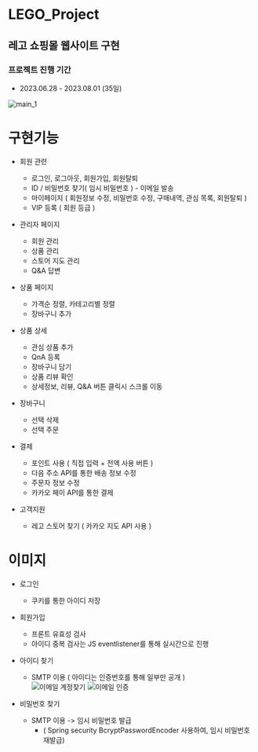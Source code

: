 # LEGO_Project
## 레고 쇼핑몰 웹사이트 구현

### 프로젝트 진행 기간
+ 2023.06.28 - 2023.08.01 (35일)

![main_1](https://github.com/HanaKong/LEGO_Project/assets/130046750/2bc1e88f-2bc3-4356-ac0a-b5b94079d362)

# 구현기능

- 회원 관련
  - 로그인, 로그아웃, 회원가입, 회원탈퇴
  - ID / 비밀번호 찾기( 임시 비밀번호 ) - 이메일 발송
  - 마이페이지 ( 회원정보 수정, 비밀번호 수정, 구매내역, 관심 목록, 회원탈퇴 )
  - VIP 등록 ( 회원 등급 )

- 관리자 페이지
  - 회원 관리
  - 상품 관리
  - 스토어 지도 관리
  - Q&A 답변
 
- 상품 페이지
  - 가격순 정렬, 카테고리별 정렬
  - 장바구니 추가
 
- 상품 상세
  - 관심 상품 추가
  - QnA 등록
  - 장바구니 담기
  - 상품 리뷰 확인
  - 상세정보, 리뷰, Q&A 버튼 클릭시 스크롤 이동

- 장바구니
  - 선택 삭제
  - 선택 주문

- 결제
  - 포인트 사용 ( 직접 입력 + 전액 사용 버튼 )
  - 다음 주소 API를 통한 배송 정보 수정
  - 주문자 정보 수정
  - 카카오 페이 API를 통한 결제
 
- 고객지원
  - 레고 스토어 찾기 ( 카카오 지도 API 사용 )
 

# 이미지

- 로그인
  - 쿠키를 통한 아이디 저장
 
- 회원가입
  - 프론트 유효성 검사
  - 아이디 중복 검사는 JS eventlistener를 통해 실시간으로 진행

- 아이디 찾기
  - SMTP 이용 ( 아이디는 인증번호를 통해 일부만 공개 )<br/>
  ![이메일 계정찾기](https://github.com/HanaKong/LEGO_Project/assets/130046750/c517191a-0866-4510-a040-20c1b0af7208)  ![이메일 인증](https://github.com/HanaKong/LEGO_Project/assets/130046750/6e2d6089-bfc0-42b9-b5eb-2922cfe37bf9)

- 비밀번호 찾기
  - SMTP 이용 -> 임시 비밀번호 발급
    -  ( Spring security BcryptPasswordEncoder 사용하여, 임시 비밀번호 재발급)
    
